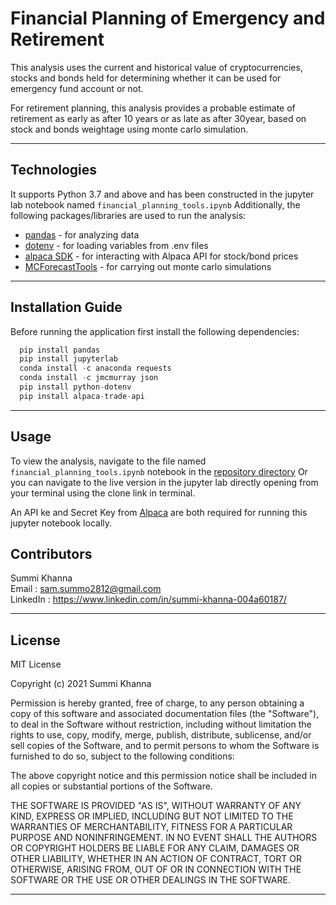 # Financial Planning of Emergency and Retirement

This analysis uses the current and historical value of cryptocurrencies, stocks and bonds held for determining whether it can be used for emergency fund account or not.

For retirement planning, this analysis provides a probable estimate of retirement as early as after 10 years or as late as after 30year, based on stock and bonds weightage using monte carlo simulation.

---

## Technologies

It supports Python 3.7 and above and has been constructed in the jupyter lab notebook named ```financial_planning_tools.ipynb```
Additionally, the following packages/libraries are used to run the analysis:

- [pandas](https://pypi.org/project/pandas/) - for analyzing data
- [dotenv](https://pypi.org/project/python-dotenv/) - for loading variables from .env files
- [alpaca SDK](https://pypi.org/project/alpaca-trade-api/) - for interacting with Alpaca API for stock/bond prices
- [MCForecastTools](https://pypi.org/project/mc-simulation/) - for carrying out monte carlo simulations


---

## Installation Guide

Before running the application first install the following dependencies:

```python
  pip install pandas
  pip install jupyterlab 
  conda install -c anaconda requests
  conda install -c jmcmurray json
  pip install python-dotenv
  pip install alpaca-trade-api

```
---

## Usage

To view the analysis, navigate to the file named ```financial_planning_tools.ipynb``` notebook in the [repository directory](https://github.com/Summi-Khanna/Challenge-5) Or you can navigate to the live version in the jupyter lab directly opening from your terminal using the clone link in terminal.

An API ke and Secret Key from [Alpaca](https://app.alpaca.markets/brokerage/new-account/overview) are both required for running this jupyter notebook locally.


## Contributors
 
Summi Khanna  
Email : sam.summo2812@gmail.com  
LinkedIn : https://www.linkedin.com/in/summi-khanna-004a60187/

---

## License

MIT License

Copyright (c) 2021 Summi Khanna

Permission is hereby granted, free of charge, to any person obtaining a copy
of this software and associated documentation files (the "Software"), to deal
in the Software without restriction, including without limitation the rights
to use, copy, modify, merge, publish, distribute, sublicense, and/or sell
copies of the Software, and to permit persons to whom the Software is
furnished to do so, subject to the following conditions:

The above copyright notice and this permission notice shall be included in all
copies or substantial portions of the Software.

THE SOFTWARE IS PROVIDED "AS IS", WITHOUT WARRANTY OF ANY KIND, EXPRESS OR
IMPLIED, INCLUDING BUT NOT LIMITED TO THE WARRANTIES OF MERCHANTABILITY,
FITNESS FOR A PARTICULAR PURPOSE AND NONINFRINGEMENT. IN NO EVENT SHALL THE
AUTHORS OR COPYRIGHT HOLDERS BE LIABLE FOR ANY CLAIM, DAMAGES OR OTHER
LIABILITY, WHETHER IN AN ACTION OF CONTRACT, TORT OR OTHERWISE, ARISING FROM,
OUT OF OR IN CONNECTION WITH THE SOFTWARE OR THE USE OR OTHER DEALINGS IN THE
SOFTWARE.

---
